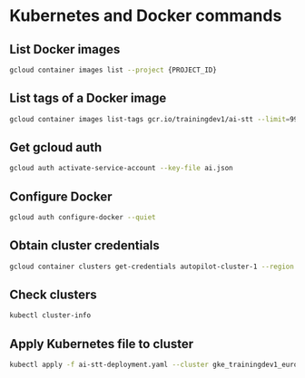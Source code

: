 # Kubernetes and Docker commands

## List Docker images

```bash
gcloud container images list --project {PROJECT_ID}
```

## List tags of a Docker image

```bash
gcloud container images list-tags gcr.io/trainingdev1/ai-stt --limit=999999 --sort-by=TIMESTAMP
```

## Get gcloud auth

```bash
gcloud auth activate-service-account --key-file ai.json
```

## Configure Docker

```bash
gcloud auth configure-docker --quiet
```

## Obtain cluster credentials

```bash
gcloud container clusters get-credentials autopilot-cluster-1 --region europe-west9 --project ${DEVELOPMENT_PROJECT}
```

## Check clusters

```bash
kubectl cluster-info
```

## Apply Kubernetes file to cluster

```bash
kubectl apply -f ai-stt-deployment.yaml --cluster gke_trainingdev1_europe-west9_autopilot-cluster-1
```
